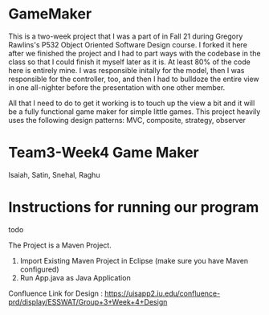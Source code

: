 # GameMaker
This is a two-week project that I was a part of in Fall 21 during Gregory Rawlins's P532 Object Oriented Software Design course.
I forked it here after we finished the project and I had to part ways with the codebase in the class so that I could finish it myself later as it is.
At least 80% of the code here is entirely mine. I was responsible initally for the model, then I was responsible for the controller, too, and then I had to bulldoze the entire view in one all-nighter before the presentation with one other member. 

All that I need to do to get it working is to touch up the view a bit and it will be a fully functional game maker for simple little games. This project heavily uses the following design patterns: MVC, composite, strategy, observer

# Team3-Week4 Game Maker

Isaiah, Satin, Snehal, Raghu

# Instructions for running our program

todo

 The Project is a Maven Project. 
1. Import Existing Maven Project in Eclipse (make sure you have Maven configured)
3. Run App.java as Java Application 

Confluence Link for Design :
https://uisapp2.iu.edu/confluence-prd/display/ESSWAT/Group+3+Week+4+Design
